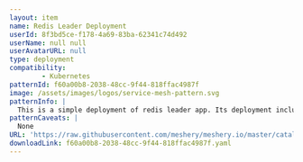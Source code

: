 ```yaml
---
layout: item
name: Redis Leader Deployment
userId: 8f3bd5ce-f178-4a69-83ba-62341c74d492
userName: null null
userAvatarURL: null
type: deployment
compatibility: 
        - Kubernetes
patternId: f60a00b8-2038-48cc-9f44-818ffac4987f
image: /assets/images/logos/service-mesh-pattern.svg
patternInfo: |
  This is a simple deployment of redis leader app. Its deployment includes 1 replica that uses image:docker.io/redis:6.0.5, cpu: 100m, memory: 100Mi and exposes containerPort: 6379
patternCaveats: |
  None
URL: 'https://raw.githubusercontent.com/meshery/meshery.io/master/catalog/f60a00b8-2038-48cc-9f44-818ffac4987f.yaml'
downloadLink: f60a00b8-2038-48cc-9f44-818ffac4987f.yaml
---
```

